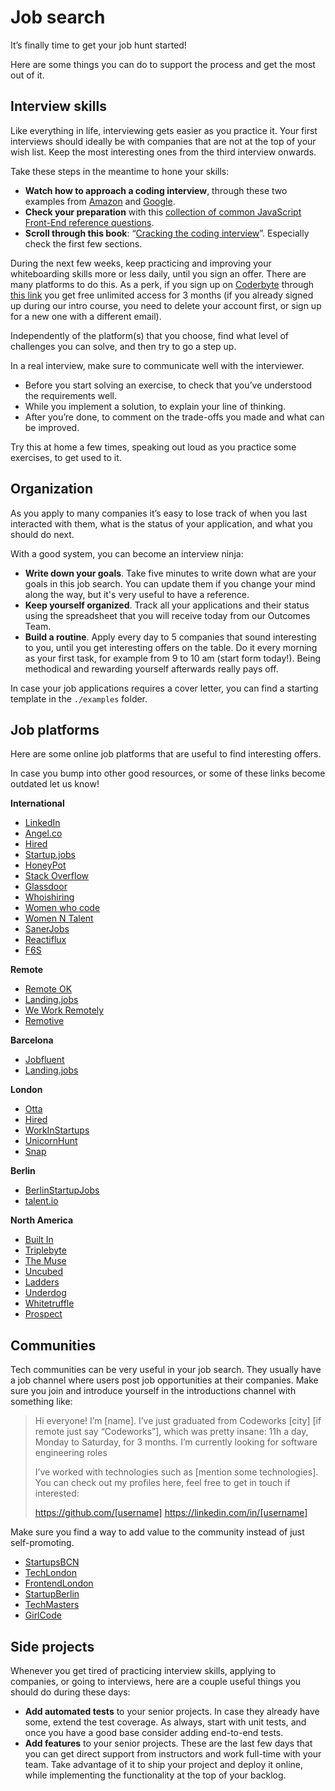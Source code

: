 # Job search

It’s finally time to get your job hunt started!

Here are some things you can do to support the process and get the most out of it.

## Interview skills

Like everything in life, interviewing gets easier as you practice it. Your first interviews should ideally be with companies that are not at the top of your wish list. Keep the most interesting ones from the third interview onwards.

Take these steps in the meantime to hone your skills:

- **Watch how to approach a coding interview**, through these two examples from [Amazon](https://youtu.be/zGv3hOORxh0) and [Google](https://youtu.be/XKu_SEDAykw).
- **Check your preparation** with this [collection of common JavaScript Front-End reference questions](https://github.com/yangshun/front-end-interview-handbook).
- **Scroll through this book**: “[Cracking the coding interview](https://www.dropbox.com/s/zhs8r98f1qf62ug/Cracking%20the%20Coding%20Interview.pdf?dl=0)”. Especially check the first few sections.

During the next few weeks, keep practicing and improving your whiteboarding skills more or less daily, until you sign an offer. There are many platforms to do this. As a perk, if you sign up on [Coderbyte](https://coderbyte.com/) through [this link](https://coderbyte.com/sl?signupPromo=codeworks-practice-463463) you get free unlimited access for 3 months (if you already signed up during our intro course, you need to delete your account first, or sign up for a new one with a different email).

Independently of the platform(s) that you choose, find what level of challenges you can solve, and then try to go a step up.

In a real interview, make sure to communicate well with the interviewer.

- Before you start solving an exercise, to check that you’ve understood the requirements well.
- While you implement a solution, to explain your line of thinking.
- After you’re done, to comment on the trade-offs you made and what can be improved.

Try this at home a few times, speaking out loud as you practice some exercises, to get used to it.

## Organization

As you apply to many companies it’s easy to lose track of when you last interacted with them, what is the status of your application, and what you should do next.

With a good system, you can become an interview ninja:

- **Write down your goals**. Take five minutes to write down what are your goals in this job search. You can update them if you change your mind along the way, but it's very useful to have a reference.
- **Keep yourself organized**. Track all your applications and their status using the spreadsheet that you will receive today from our Outcomes Team.
- **Build a routine**. Apply every day to 5 companies that sound interesting to you, until you get interesting offers on the table. Do it every morning as your first task, for example from 9 to 10 am (start form today!). Being methodical and rewarding yourself afterwards really pays off.

In case your job applications requires a cover letter, you can find a starting template in the `./examples` folder.

## Job platforms

Here are some online job platforms that are useful to find interesting offers.

In case you bump into other good resources, or some of these links become outdated let us know!

**International**

- [LinkedIn](https://www.linkedin.com/jobs/search/)
- [Angel.co](https://angel.co/jobs)
- [Hired](https://hired.com/)
- [Startup.jobs](https://startup.jobs/)
- [HoneyPot](https://www.honeypot.io/)
- [Stack Overflow](http://stackoverflow.com/jobs)
- [Glassdoor](https://www.glassdoor.com/)
- [Whoishiring](https://whoishiring.io/)
- [Women who code](https://www.womenwhocode.com/jobs)
- [Women N Talent](https://womenntalent.com/)
- [SanerJobs](https://sanerjobs.com/)
- [Reactiflux](https://www.reactiflux.com/jobs/)
- [F6S](https://www.f6s.com/jobs)

**Remote**

- [Remote OK](https://remoteok.io/)
- [Landing.jobs](https://landing.jobs/)
- [We Work Remotely](https://weworkremotely.com/)
- [Remotive](https://remotive.io/)

**Barcelona**

- [Jobfluent](https://www.jobfluent.com/)
- [Landing.jobs](https://landing.jobs/)

**London**

- [Otta](https://otta.com/)
- [Hired](https://hired.com/)
- [WorkInStartups](https://workinstartups.com/)
- [UnicornHunt](https://unicornhunt.io/)
- [Snap](https://snap.hr/)

**Berlin**

- [BerlinStartupJobs](https://berlinstartupjobs.com/)
- [talent.io](https://www.talent.io)

**North America**

- [Built In](https://builtin.com/jobs)
- [Triplebyte](https://triplebyte.com/)
- [The Muse](https://www.themuse.com/search)
- [Uncubed](https://uncubed.com/jobs)
- [Ladders](https://www.theladders.com/jobs/search-jobs)
- [Underdog](https://underdog.io/)
- [Whitetruffle](https://www.whitetruffle.com/)
- [Prospect](https://jobs.prospect.fyi)

## Communities

Tech communities can be very useful in your job search. They usually have a job channel where users post job opportunities at their companies. Make sure you join and introduce yourself in the introductions channel with something like:

> Hi everyone! I’m [name]. I’ve just graduated from Codeworks [city] [if remote just say “Codeworks”], which was pretty insane: 11h a day, Monday to Saturday, for 3 months. I’m currently looking for software engineering roles
> 
> I’ve worked with technologies such as [mention some technologies]. You can check out my profiles here, feel free to get in touch if interested:
> 
> https://github.com/[username]
> https://linkedin.com/in/[username]

Make sure you find a way to add value to the community instead of just self-promoting.

- [StartupsBCN](https://marsbased.com/startups/)
- [TechLondon](https://techlondon.io/)
- [FrontendLondon](https://frontendlondon.co.uk/)
- [StartupBerlin](https://startupberlin.co/)
- [TechMasters](https://techmasters.chat/)
- [GirlCode](https://www.girl-code.co.uk/)

## Side projects

Whenever you get tired of practicing interview skills, applying to companies, or going to interviews, here are a couple useful things you should do during these days:

- **Add automated tests** to your senior projects. In case they already have some, extend the test coverage. As always, start with unit tests, and once you have a good base consider adding end-to-end tests.
- **Add features** to your senior projects. These are the last few days that you can get direct support from instructors and work full-time with your team. Take advantage of it to ship your project and deploy it online, while implementing the functionality at the top of your backlog.
